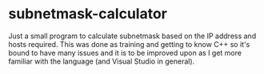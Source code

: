 # subnetmask-calculator
Just a small program to calculate subnetmask based on the IP address and hosts required. This was done as training and getting to know C++ so it's bound to have many issues and it is to be improved upon as I get more familiar with the language (and Visual Studio in general).
